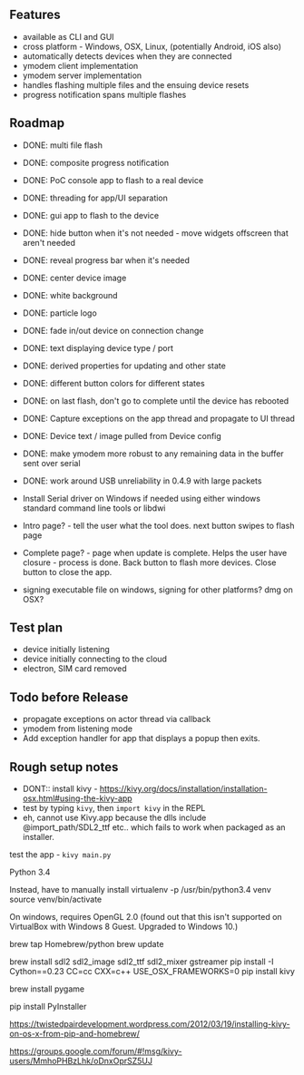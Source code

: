 
## Features

- available as CLI and GUI
- cross platform - Windows, OSX, Linux, (potentially Android, iOS also)
- automatically detects devices when they are connected
- ymodem client implementation
- ymodem server implementation
- handles flashing multiple files and the ensuing device resets
- progress notification spans multiple flashes


## Roadmap

- DONE: multi file flash
- DONE: composite progress notification
- DONE: PoC console app to flash to a real device
- DONE: threading for app/UI separation
- DONE: gui app to flash to the device
- DONE: hide button when it's not needed - move widgets offscreen that aren't needed
- DONE: reveal progress bar when it's needed
- DONE: center device image
- DONE: white background
- DONE: particle logo
- DONE: fade in/out device on connection change
- DONE: text displaying device type / port
- DONE: derived properties for updating and other state
- DONE: different button colors for different states
- DONE: on last flash, don't go to complete until the device has rebooted
- DONE: Capture exceptions on the app thread and propagate to UI thread
- DONE: Device text / image pulled from Device config
- DONE: make ymodem more robust to any remaining data in the buffer sent over serial
- DONE: work around USB unreliability in 0.4.9 with large packets

- Install Serial driver on Windows if needed using either windows standard command line tools or libdwi
- Intro page? - tell the user what the tool does. next button swipes to flash page
- Complete page? - page when update is complete. Helps the user have closure - process is done.
    Back button to flash more devices. Close button to close the app.
- signing executable file on windows, signing for other platforms? dmg on OSX?


## Test plan

- device initially listening
- device initially connecting to the cloud
- electron, SIM card removed

## Todo before Release
- propagate exceptions on actor thread via callback
- ymodem from listening mode
- Add exception handler for app that displays a popup then exits.


## Rough setup notes

- DONT:: install kivy - https://kivy.org/docs/installation/installation-osx.html#using-the-kivy-app
- test by typing `kivy`, then `import kivy` in the REPL
- eh, cannot use Kivy.app because the dlls include @import_path/SDL2_ttf etc.. which fails to work when packaged as an installer.

test the app - `kivy main.py`

Python 3.4

Instead, have to manually install
virtualenv -p /usr/bin/python3.4 venv
source venv/bin/activate

On windows, requires OpenGL 2.0 (found out that this isn't supported on VirtualBox with Windows 8 Guest. Upgraded to Windows 10.)

brew tap Homebrew/python
brew update



brew install sdl2 sdl2_image sdl2_ttf sdl2_mixer gstreamer
pip install -I Cython==0.23
CC=cc CXX=c++ USE_OSX_FRAMEWORKS=0 pip install kivy

brew install pygame

pip install PyInstaller


https://twistedpairdevelopment.wordpress.com/2012/03/19/installing-kivy-on-os-x-from-pip-and-homebrew/


https://groups.google.com/forum/#!msg/kivy-users/MmhoPHBzLhk/oDnxOprSZ5UJ

